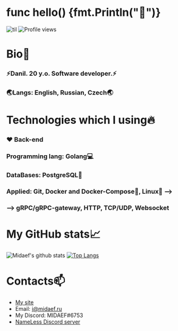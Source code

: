 # func hello() {fmt.Println("👋")} 
![til](https://mir-s3-cdn-cf.behance.net/project_modules/1400/515cb348002457.588b5a1dc87f4.gif)
![Profile views](https://gpvc.arturio.dev/midaef)

# Bio💬
### ⚡Danil. 20 y.o. Software developer.⚡
### 🌏Langs: English, Russian, Czech🌏

# Technologies which I using🔥 
### ❤️ Back-end
### Programming lang: Golang💻
### DataBases: PostgreSQL🐘
### Applied: Git, Docker and Docker-Compose🐳, Linux🐧 -->
### --> gRPC/gRPC-gateway, HTTP, TCP/UDP, Websocket

# My GitHub stats📈
![Midaef's github stats](https://github-readme-stats.vercel.app/api?username=midaef&show_icons=true&theme=default&include_all_commits=true&count_private=true&hide_title=true)  [![Top Langs](https://github-readme-stats.vercel.app/api/top-langs/?username=midaef&layout=compact)](https://github.com/midaef/github-readme-stats)

# Contacts📫
* [My site](http://midaef.com)
* Email: i@midaef.ru
* My Discord: MIDAEF#6753
* [NameLess Discord server](https://discord.gg/tfanwYd)
